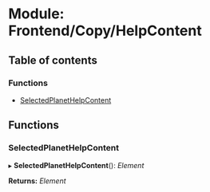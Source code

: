 # Module: Frontend/Copy/HelpContent

## Table of contents

### Functions

- [SelectedPlanetHelpContent](frontend_copy_helpcontent.md#selectedplanethelpcontent)

## Functions

### SelectedPlanetHelpContent

▸ **SelectedPlanetHelpContent**(): _Element_

**Returns:** _Element_
